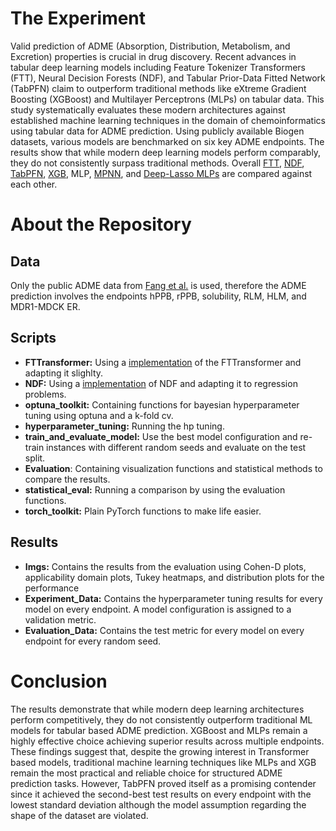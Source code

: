 # The Experiment
Valid prediction of ADME (Absorption, Distribution, Metabolism, and Excretion) properties is crucial in drug discovery. Recent advances in tabular deep learning models including Feature Tokenizer Transformers (FTT), Neural Decision Forests (NDF), and Tabular Prior-Data Fitted Network (TabPFN) claim to outperform traditional methods like eXtreme Gradient Boosting (XGBoost) and Multilayer Perceptrons (MLPs) on tabular data. This study systematically evaluates these modern architectures against established machine learning techniques in the domain of chemoinformatics using tabular data for ADME prediction. Using publicly available Biogen datasets, various models are benchmarked on six key ADME endpoints. The results show that while modern deep learning models perform comparably, they do not consistently surpass traditional methods. Overall [FTT](https://arxiv.org/abs/2106.11959v2), [NDF](https://openaccess.thecvf.com/content_iccv_2015/papers/Kontschieder_Deep_Neural_Decision_ICCV_2015_paper.pdf), [TabPFN](https://arxiv.org/abs/2207.01848), [XGB](https://arxiv.org/abs/1603.02754), MLP, [MPNN](https://pubs.acs.org/doi/10.1021/acs.jcim.9b00237), and [Deep-Lasso MLPs]( https://arxiv.org/pdf/2311.05877) are compared against each other.

# About the Repository

## Data
Only the public ADME data from [Fang et al.](https://pubs.acs.org/doi/full/10.1021/acs.jcim.3c00160) is used, therefore the ADME prediction involves the endpoints hPPB, rPPB, solubility, RLM, HLM, and MDR1-MDCK ER.

## Scripts
- **FTTransformer:** Using a [implementation](https://github.com/lucidrains/tab-transformer-pytorch) of the FTTransformer and adapting it slighlty.
- **NDF:** Using a [implementation](https://github.com/jingxil/Neural-Decision-Forests) of NDF and adapting it to regression problems.
- **optuna_toolkit:** Containing functions for bayesian hyperparameter tuning using optuna and a k-fold cv.
- **hyperparameter_tuning:** Running the hp tuning.
- **train_and_evaluate_model:** Use the best model configuration and re-train instances with different random seeds and evaluate on the test split.
- **Evaluation**: Containing visualization functions and statistical methods to compare the results.
- **statistical_eval:** Running a comparison by using the evaluation functions.
- **torch_toolkit:** Plain PyTorch functions to make life easier.

## Results
- **Imgs:** Contains the results from the evaluation using Cohen-D plots, applicability domain plots, Tukey heatmaps, and distribution plots for the performance
- **Experiment_Data:** Contains the hyperparameter tuning results for every model on every endpoint. A model configuration is assigned to a validation metric.
- **Evaluation_Data:** Contains the test metric for every model on every endpoint for every random seed.

# Conclusion
The results demonstrate that while modern deep learning architectures perform competitively, they do not consistently outperform traditional ML models for tabular based ADME prediction. XGBoost and MLPs remain a highly effective choice achieving superior results across multiple endpoints. These findings suggest that, despite the growing interest in Transformer based models, traditional machine learning techniques like MLPs and XGB remain the most practical and reliable choice for structured ADME prediction tasks. However, TabPFN proved itself as a promising contender since it achieved the second-best test results on every endpoint with the lowest standard deviation although the model assumption regarding the shape of the dataset are violated.